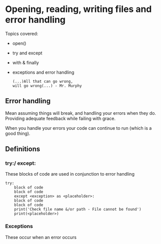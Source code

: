 # Opening, reading, writing files and error handling

Topics covered:
- open()
- try and except
- with & finally
- exceptions and error handling
 
 
   ````
  (...)All that can go wrong,
   will go wrong(...) - Mr. Murphy
  ````

## Error handling
Mean assuming things will break, and handling your errors
when they do. Providing adequate feedback while
failing with grace.

When you handle your errors your code can continue to run 
(which is a good thing).

## Definitions

### try:/ except:
These blocks of code are used in conjunction to error handling
````
try:
    block of code
    block of code
    except <exception> as <placeholder>:
    block of code
    block of code
    print('Check file name &/or path - File cannot be found')
    print(<placeholder>)

````
### Exceptions
These occur when an error occurs  